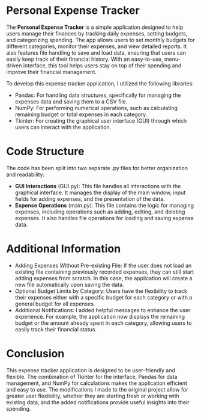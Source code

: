 # Personal Expense Tracker

The **Personal Expense Tracker** is a simple application designed to help users manage their finances by tracking daily expenses, setting budgets, and categorizing spending. The app allows users to set monthly budgets for different categories, monitor their expenses, and view detailed reports. It also features file handling to save and load data, ensuring that users can easily keep track of their financial history. With an easy-to-use, menu-driven interface, this tool helps users stay on top of their spending and improve their financial management.


To develop this expense tracker application, I utilized the following libraries:
-	Pandas: For handling data structures, specifically for managing the expenses data and saving them to a CSV file.
-	NumPy: For performing numerical operations, such as calculating remaining budget or total expenses in each category.
-	Tkinter: For creating the graphical user interface (GUI) through which users can interact with the application.

# Code Structure

The code has been split into two separate .py files for better organization and readability:
*	**GUI Interactions** (GUI.py): This file handles all interactions with the graphical interface. It manages the display of the main window, input fields for adding expenses, and the presentation of the data.
*	**Expense Operations** (main.py): This file contains the logic for managing expenses, including operations such as adding, editing, and deleting expenses. It also handles file operations for loading and saving expense data.

# Additional Information

- Adding Expenses Without Pre-existing File: If the user does not load an existing file containing previously recorded expenses, they can still start adding expenses from scratch. In this case, the application will create a new file automatically upon saving the data.
- Optional Budget Limits by Category: Users have the flexibility to track their expenses either with a specific budget for each category or with a general budget for all expenses.
- Additional Notifications: I added helpful messages to enhance the user experience. For example, the application now displays the remaining budget or the amount already spent in each category, allowing users to easily track their financial status.

# Conclusion
This expense tracker application is designed to be user-friendly and flexible. The combination of Tkinter for the interface, Pandas for data management, and NumPy for calculations makes the application efficient and easy to use. The modifications I made to the original project allow for greater user flexibility, whether they are starting fresh or working with existing data, and the added notifications provide useful insights into their spending.

